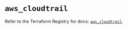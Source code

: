 # `aws_cloudtrail`

Refer to the Terraform Registry for docs: [`aws_cloudtrail`](https://registry.terraform.io/providers/hashicorp/aws/5.64.0/docs/resources/cloudtrail).
